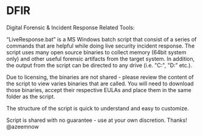 # DFIR
Digital Forensic &amp; Incident Response Related Tools:

“LiveResponse.bat” is a MS Windows batch script that consist of a series of commands that are helpful while doing live security incident response. The script uses many open source binaries to collect memory (64bit system only) and other useful forensic artifacts from the target system. In addition, the output from the script can be directed to any drive (i.e. "C:", "D:” etc.).

Due to licensing, the binaries are not shared - please review the content of the script to view varies binaries that are called. You will need to download those binaries, accept their respective EULAs and place them in the same folder as the script. 

The structure of the script is quick to understand and easy to customize. 

Script is shared with no guarantee - use at your own discretion.
Thanks! @azeemnow
